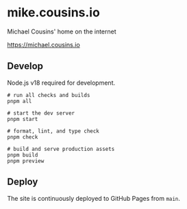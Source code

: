 # mike.cousins.io

Michael Cousins' home on the internet

<https://michael.cousins.io>

## Develop

Node.js v18 required for development.

```shell
# run all checks and builds
pnpm all

# start the dev server
pnpm start

# format, lint, and type check
pnpm check

# build and serve production assets
pnpm build
pnpm preview
```

## Deploy

The site is continuously deployed to GitHub Pages from `main`.
